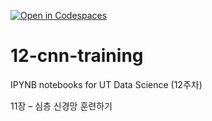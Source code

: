 [![Open in Codespaces](https://classroom.github.com/assets/launch-codespace-2972f46106e565e64193e422d61a12cf1da4916b45550586e14ef0a7c637dd04.svg)](https://classroom.github.com/open-in-codespaces?assignment_repo_id=17253733)
# 12-cnn-training

IPYNB notebooks for UT Data Science (12주차)

11장 – 심층 신경망 훈련하기
